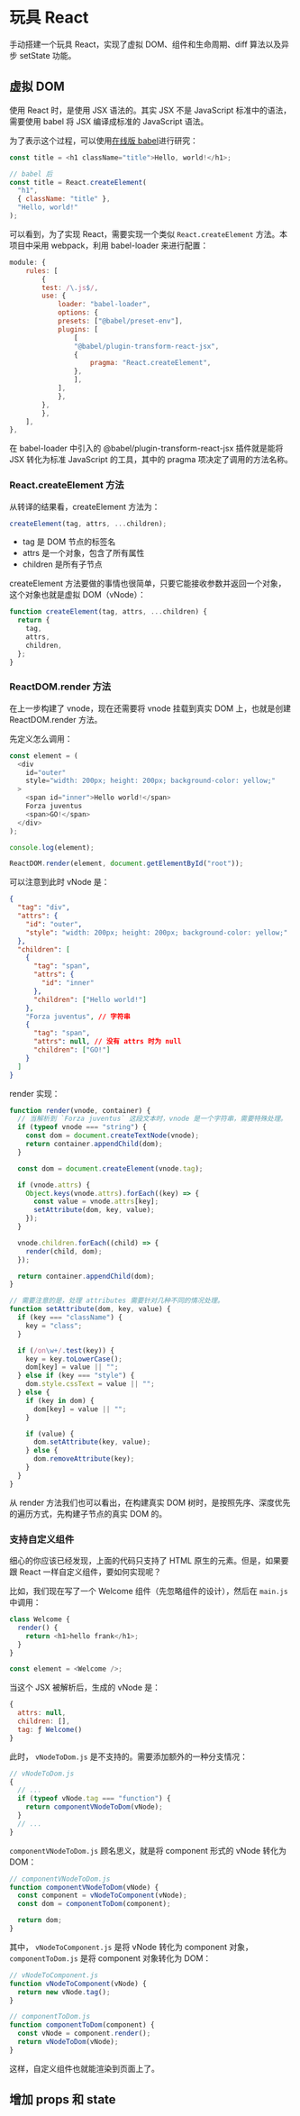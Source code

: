 # 玩具 React

手动搭建一个玩具 React，实现了虚拟 DOM、组件和生命周期、diff 算法以及异步 setState 功能。

## 虚拟 DOM

使用 React 时，是使用 JSX 语法的。其实 JSX 不是 JavaScript 标准中的语法，需要使用 babel 将 JSX 编译成标准的 JavaScript 语法。

为了表示这个过程，可以使用[在线版 babel](https://babeljs.io/repl)进行研究：

```javascript
const title = <h1 className="title">Hello, world!</h1>;

// babel 后
const title = React.createElement(
  "h1",
  { className: "title" },
  "Hello, world!"
);
```

可以看到，为了实现 React，需要实现一个类似 `React.createElement` 方法。本项目中采用 webpack，利用 babel-loader 来进行配置：

```javascript
module: {
    rules: [
        {
        test: /\.js$/,
        use: {
            loader: "babel-loader",
            options: {
            presets: ["@babel/preset-env"],
            plugins: [
                [
                "@babel/plugin-transform-react-jsx",
                {
                    pragma: "React.createElement",
                },
                ],
            ],
            },
        },
        },
    ],
},
```

在 babel-loader 中引入的 @babel/plugin-transform-react-jsx 插件就是能将 JSX 转化为标准 JavaScript 的工具，其中的 pragma 项决定了调用的方法名称。

### React.createElement 方法

从转译的结果看，createElement 方法为：

```javascript
createElement(tag, attrs, ...children);
```

- tag 是 DOM 节点的标签名
- attrs 是一个对象，包含了所有属性
- children 是所有子节点

createElement 方法要做的事情也很简单，只要它能接收参数并返回一个对象，这个对象也就是虚拟 DOM（vNode）：

```javascript
function createElement(tag, attrs, ...children) {
  return {
    tag,
    attrs,
    children,
  };
}
```

### ReactDOM.render 方法

在上一步构建了 vnode，现在还需要将 vnode 挂载到真实 DOM 上，也就是创建 ReactDOM.render 方法。

先定义怎么调用：

```javascript
const element = (
  <div
    id="outer"
    style="width: 200px; height: 200px; background-color: yellow;"
  >
    <span id="inner">Hello world!</span>
    Forza juventus
    <span>GO!</span>
  </div>
);

console.log(element);

ReactDOM.render(element, document.getElementById("root"));
```

可以注意到此时 vNode 是：

```json
{
  "tag": "div",
  "attrs": {
    "id": "outer",
    "style": "width: 200px; height: 200px; background-color: yellow;"
  },
  "children": [
    {
      "tag": "span",
      "attrs": {
        "id": "inner"
      },
      "children": ["Hello world!"]
    },
    "Forza juventus", // 字符串
    {
      "tag": "span",
      "attrs": null, // 没有 attrs 时为 null
      "children": ["GO!"]
    }
  ]
}
```

render 实现：

```javascript
function render(vnode, container) {
  // 当解析到 `Forza juventus` 这段文本时，vnode 是一个字符串，需要特殊处理。
  if (typeof vnode === "string") {
    const dom = document.createTextNode(vnode);
    return container.appendChild(dom);
  }

  const dom = document.createElement(vnode.tag);

  if (vnode.attrs) {
    Object.keys(vnode.attrs).forEach((key) => {
      const value = vnode.attrs[key];
      setAttribute(dom, key, value);
    });
  }

  vnode.children.forEach((child) => {
    render(child, dom);
  });

  return container.appendChild(dom);
}

// 需要注意的是，处理 attributes 需要针对几种不同的情况处理。
function setAttribute(dom, key, value) {
  if (key === "className") {
    key = "class";
  }

  if (/on\w+/.test(key)) {
    key = key.toLowerCase();
    dom[key] = value || "";
  } else if (key === "style") {
    dom.style.cssText = value || "";
  } else {
    if (key in dom) {
      dom[key] = value || "";
    }

    if (value) {
      dom.setAttribute(key, value);
    } else {
      dom.removeAttribute(key);
    }
  }
}
```

从 render 方法我们也可以看出，在构建真实 DOM 树时，是按照先序、深度优先的遍历方式，先构建子节点的真实 DOM 的。

### 支持自定义组件

细心的你应该已经发现，上面的代码只支持了 HTML 原生的元素。但是，如果要跟 React 一样自定义组件，要如何实现呢？

比如，我们现在写了一个 Welcome 组件（先忽略组件的设计），然后在 `main.js` 中调用：

```javascript
class Welcome {
  render() {
    return <h1>hello frank</h1>;
  }
}

const element = <Welcome />;
```

当这个 JSX 被解析后，生成的 vNode 是：

```javascript
{
  attrs: null,
  children: [],
  tag: ƒ Welcome()
}
```

此时， `vNodeToDom.js` 是不支持的。需要添加额外的一种分支情况：

```javascript
// vNodeToDom.js
{
  // ...
  if (typeof vNode.tag === "function") {
    return componentVNodeToDom(vNode);
  }
  // ...
}
```

`componentVNodeToDom.js` 顾名思义，就是将 component 形式的 vNode 转化为 DOM：

```javascript
// componentVNodeToDom.js
function componentVNodeToDom(vNode) {
  const component = vNodeToComponent(vNode);
  const dom = componentToDom(component);

  return dom;
}
```

其中， `vNodeToComponent.js` 是将 vNode 转化为 component 对象， `componentToDom.js` 是将 component 对象转化为 DOM：

```javascript
// vNodeToComponent.js
function vNodeToComponent(vNode) {
  return new vNode.tag();
}

// componentToDom.js
function componentToDom(component) {
  const vNode = component.render();
  return vNodeToDom(vNode);
}
```

这样，自定义组件也就能渲染到页面上了。

## 增加 props 和 state
